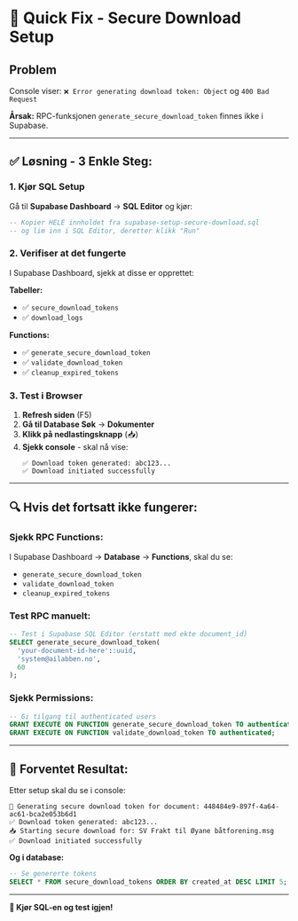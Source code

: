 # 🚨 Quick Fix - Secure Download Setup

## Problem
Console viser: `❌ Error generating download token: Object` og `400 Bad Request`

**Årsak:** RPC-funksjonen `generate_secure_download_token` finnes ikke i Supabase.

---

## ✅ Løsning - 3 Enkle Steg:

### 1. **Kjør SQL Setup**

Gå til **Supabase Dashboard** → **SQL Editor** og kjør:

```sql
-- Kopier HELE innholdet fra supabase-setup-secure-download.sql
-- og lim inn i SQL Editor, deretter klikk "Run"
```

### 2. **Verifiser at det fungerte**

I Supabase Dashboard, sjekk at disse er opprettet:

**Tabeller:**
- ✅ `secure_download_tokens`
- ✅ `download_logs`

**Functions:**
- ✅ `generate_secure_download_token`
- ✅ `validate_download_token`
- ✅ `cleanup_expired_tokens`

### 3. **Test i Browser**

1. **Refresh siden** (F5)
2. **Gå til Database Søk** → **Dokumenter**
3. **Klikk på nedlastingsknapp** (📥)
4. **Sjekk console** - skal nå vise:
   ```
   ✅ Download token generated: abc123...
   ✅ Download initiated successfully
   ```

---

## 🔍 Hvis det fortsatt ikke fungerer:

### Sjekk RPC Functions:

I Supabase Dashboard → **Database** → **Functions**, skal du se:
- `generate_secure_download_token`
- `validate_download_token`
- `cleanup_expired_tokens`

### Test RPC manuelt:

```sql
-- Test i Supabase SQL Editor (erstatt med ekte document_id)
SELECT generate_secure_download_token(
  'your-document-id-here'::uuid,
  'system@ailabben.no',
  60
);
```

### Sjekk Permissions:

```sql
-- Gi tilgang til authenticated users
GRANT EXECUTE ON FUNCTION generate_secure_download_token TO authenticated;
GRANT EXECUTE ON FUNCTION validate_download_token TO authenticated;
```

---

## 🎯 Forventet Resultat:

Etter setup skal du se i console:
```
🔐 Generating secure download token for document: 448484e9-897f-4a64-ac61-bca2e053b6d1
✅ Download token generated: abc123...
📥 Starting secure download for: SV Frakt til Øyane båtforening.msg
✅ Download initiated successfully
```

**Og i database:**
```sql
-- Se genererte tokens
SELECT * FROM secure_download_tokens ORDER BY created_at DESC LIMIT 5;
```

---

**🚀 Kjør SQL-en og test igjen!**
